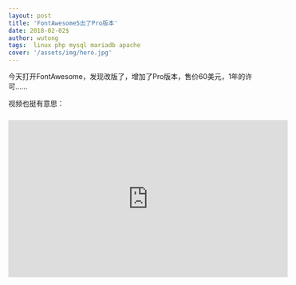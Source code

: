 ```yaml
---
layout: post
title: 'FontAwesome5出了Pro版本'
date: 2018-02-02$
author: wutong
tags:  linux php mysql mariadb apache
cover: '/assets/img/hero.jpg'
---
```


今天打开FontAwesome，发现改版了，增加了Pro版本，售价60美元，1年的许可……


视频也挺有意思：

<iframe style="margin:10px auto;" width="560" height="315" src="https://www.youtube.com/embed/CNoH3J7iSrA?rel=0" frameborder="0" allow="autoplay; encrypted-media" allowfullscreen></iframe>